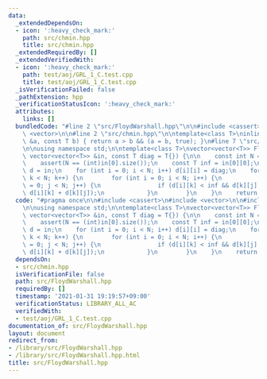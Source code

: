```yaml
---
data:
  _extendedDependsOn:
  - icon: ':heavy_check_mark:'
    path: src/chmin.hpp
    title: src/chmin.hpp
  _extendedRequiredBy: []
  _extendedVerifiedWith:
  - icon: ':heavy_check_mark:'
    path: test/aoj/GRL_1_C.test.cpp
    title: test/aoj/GRL_1_C.test.cpp
  _isVerificationFailed: false
  _pathExtension: hpp
  _verificationStatusIcon: ':heavy_check_mark:'
  attributes:
    links: []
  bundledCode: "#line 2 \"src/FloydWarshall.hpp\"\n\n#include <cassert>\n#include\
    \ <vector>\n\n#line 2 \"src/chmin.hpp\"\n\ntemplate<class T>\ninline bool chmin(T\
    \ &a, const T b) { return a > b && (a = b, true); }\n#line 7 \"src/FloydWarshall.hpp\"\
    \n\nusing namespace std;\n\ntemplate<class T>\nvector<vector<T>> FloydWarshall(const\
    \ vector<vector<T>> &in, const T diag = T{}) {\n\n    const int N = in.size();\n\
    \    assert(N == (int)in[0].size());\n    const T inf = in[0][0];\n\n    auto\
    \ d = in;\n    for (int i = 0; i < N; i++) d[i][i] = diag;\n    for (int k = 0;\
    \ k < N; k++) {\n        for (int i = 0; i < N; i++) {\n            for (int j\
    \ = 0; j < N; j++) {\n                if (d[i][k] < inf && d[k][j] < inf) chmin(d[i][j],\
    \ d[i][k] + d[k][j]);\n            }\n        }\n    }\n    return d;\n}\n"
  code: "#pragma once\n\n#include <cassert>\n#include <vector>\n\n#include \"chmin.hpp\"\
    \n\nusing namespace std;\n\ntemplate<class T>\nvector<vector<T>> FloydWarshall(const\
    \ vector<vector<T>> &in, const T diag = T{}) {\n\n    const int N = in.size();\n\
    \    assert(N == (int)in[0].size());\n    const T inf = in[0][0];\n\n    auto\
    \ d = in;\n    for (int i = 0; i < N; i++) d[i][i] = diag;\n    for (int k = 0;\
    \ k < N; k++) {\n        for (int i = 0; i < N; i++) {\n            for (int j\
    \ = 0; j < N; j++) {\n                if (d[i][k] < inf && d[k][j] < inf) chmin(d[i][j],\
    \ d[i][k] + d[k][j]);\n            }\n        }\n    }\n    return d;\n}\n"
  dependsOn:
  - src/chmin.hpp
  isVerificationFile: false
  path: src/FloydWarshall.hpp
  requiredBy: []
  timestamp: '2021-01-31 19:19:57+09:00'
  verificationStatus: LIBRARY_ALL_AC
  verifiedWith:
  - test/aoj/GRL_1_C.test.cpp
documentation_of: src/FloydWarshall.hpp
layout: document
redirect_from:
- /library/src/FloydWarshall.hpp
- /library/src/FloydWarshall.hpp.html
title: src/FloydWarshall.hpp
---
```

